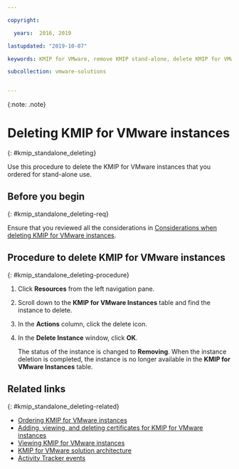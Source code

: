 ```yaml
---

copyright:

  years:  2016, 2019

lastupdated: "2019-10-07"

keywords: KMIP for VMware, remove KMIP stand-alone, delete KMIP for VMware

subcollection: vmware-solutions


---
```


{:note: .note}

# Deleting KMIP for VMware instances
{: #kmip_standalone_deleting}

Use this procedure to delete the KMIP for VMware instances that you ordered for stand-alone use.

## Before you begin
{: #kmip_standalone_deleting-req}

Ensure that you reviewed all the considerations in [Considerations when deleting KMIP for VMware instances](/docs/services/vmwaresolutions/services?topic=vmware-solutions-kmip_standalone_considerations).

## Procedure to delete KMIP for VMware instances
{: #kmip_standalone_deleting-procedure}

1. Click **Resources** from the left navigation pane.
2. Scroll down to the **KMIP for VMware Instances** table and find the instance to delete.
3. In the **Actions** column, click the delete icon.
4. In the **Delete Instance** window, click **OK**.

   The status of the instance is changed to **Removing**. When the instance deletion is completed, the instance is no longer available in the **KMIP for VMware Instances** table.

## Related links
{: #kmip_standalone_deleting-related}

* [Ordering KMIP for VMware instances](/docs/services/vmwaresolutions/services?topic=vmware-solutions-kmip_standalone_ordering)
* [Adding, viewing, and deleting certificates for KMIP for VMware instances](/docs/services/vmwaresolutions/services?topic=vmware-solutions-kmip_standalone_addingdeletingcert)
* [Viewing KMIP for VMware instances](/docs/services/vmwaresolutions/services?topic=vmware-solutions-kmip_standalone_viewing)
* [KMIP for VMware solution architecture](/docs/services/vmwaresolutions/archiref/kmip?topic=vmware-solutions-kmip-overview)
* [Activity Tracker events](/docs/services/vmwaresolutions/vmonic?topic=vmware-solutions-at-events)
